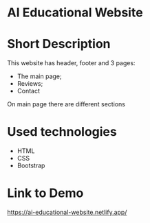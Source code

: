 # AI Educational Website

# Short Description
 This website has header, footer and 3 pages:
 * The main page;
 * Reviews;
 * Contact

On main page there are different sections

# Used technologies 
* HTML
* CSS
* Bootstrap 

# Link to Demo
https://ai-educational-website.netlify.app/
